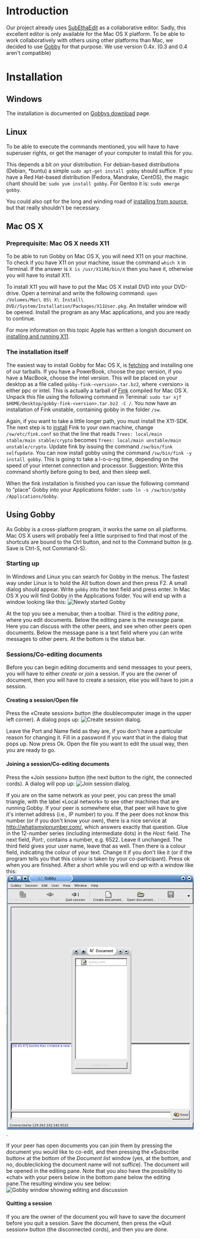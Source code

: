 # Introduction

Our project already uses
[SubEthaEdit](http://codingmonkeys.de/subethaedit) as a collaborative
editor. Sadly, this excellent editor is only available for the Mac OS X
platform. To be able to work collaboratively with others using other
platforms than Mac, we decided to use
[Gobby](http://darcs.0x539.de/trac/obby/cgi-bin/trac.cgi/wiki) for that
purpose. We use version 0.4x. (0.3 and 0.4 aren't compatible)

# Installation

## Windows

The installation is documented on [Gobbys
download](http://gobby.0x539.de/trac/wiki/Download) page.

## Linux

To be able to execute the commands mentioned, you will have to have
superuser rights, or get the manager of your computer to install this
for you.

This depends a bit on your distribution. For debian-based distributions
(Debian, \*buntu) a simple `sudo apt-get install gobby` should suffice.
If you have a Red Hat-based distribution (Fedora, Mandrake, CentOS), the
magic chant should be: `sudo yum install gobby`. For Gentoo it is:
`sudo emerge gobby`.

You could also opt for the long and winding road of [installing from
source](http://gobby.0x539.de/trac/wiki/Download), but that really
shouldn't be necessary.

## Mac OS X

### Preprequisite: Mac OS X needs X11

To be able to run Gobby on Mac OS X, you will need X11 on your machine.
To check if you have X11 on your machine, issue the command `which X` in
Terminal. If the answer is `X is /usr/X11R6/bin/X` then you have it,
otherwise you will have to install X11.

To install X11 you will have to put the Mac OS X install DVD into your
DVD-drive. Open a terminal and write the following command:
`open /Volumes/Mac\ OS\ X\ Install\ DVD//System/Installation/Packages/X11User.pkg`.
An Installer window will be opened. Install the program as any Mac
applications, and you are ready to continue.

For more information on this topic Apple has written a longish document
on [installing and running
X11](http://developer.apple.com/opensource/tools/runningx11.html).

### The installation itself

The easiest way to install Gobby for Mac OS X, is
[fetching](http://divvun.no/downloads.html) and installing one of our
tarballs. If you have a PowerBook, choose the ppc version, if you have a
MacBook, choose the intel version. This will be placed on your desktop
as a file called `gobby-fink-<version>.tar.bz2`, where &lt;version&gt;
is either ppc or intel. This is actually a tarball of
[Fink](http://fink.sf.net) compiled for Mac OS X. Unpack this file using
the following command in Terminal:
`sudo tar xjf $HOME/Desktop/gobby-fink-<version>.tar.bz2 -C /`. You now
have an installation of Fink unstable, containing gobby in the folder
`/sw`.

Again, if you want to take a little longer path, you must install the
X11-SDK. The next step is to
[install](http://www.finkproject.org/download/index.php?phpLang=en) Fink
to your own machine, change `/sw/etc/fink.conf` so that the line that
reads `Trees: local/main stable/main stable/crypto` becomes
`Trees: local/main unstable/main unstable/crypto`. Update fink by
issuing the command `/sw/bin/fink selfupdate`. You can now install gobby
using the command `/sw/bin/fink -y install gobby`. This is going to take
a l-o-o-ng time, depending on the speed of your internet connection and
processor. Suggestion: Write this command shortly before going to bed,
and then sleep well.

When the fink installation is finished you can issue the following
command to "place" Gobby into your Applications folder:
`sudo ln -s /sw/bin/gobby /Applications/Gobby`.

## Using Gobby

As Gobby is a cross-platform program, it works the same on all
platforms. Mac OS X users will probably feel a little surprised to find
that most of the shortcuts are bound to the Ctrl button, and not to the
Command button (e.g. Save is Ctrl-S, not Command-S).

### Starting up

In Windows and Linux you can search for Gobby in the menus. The fastest
way under Linux is to hold the Alt button down and then press F2. A
small dialog should appear. Write `gobby` into the text field and press
enter. In Mac OS X you will find Gobby in the Applications folder. You
will end up with a window looking like this: ![Newly started
Gobby](images/empty_gobby.png)

At the top you see a menubar, then a toolbar. Third is the _editing
pane_, where you edit documents. Below the editing pane is the _message_
pane. Here you can discuss with the other peers, and see when other
peers open documents. Below the message pane is a text field where you
can write messages to other peers. At the bottom is the status bar.

### Sessions/Co-editing documents

Before you can begin editing documents and send messages to your peers,
you will have to either _create_ or _join_ a session. If you are the
owner of document, then you will have to create a session, else you will
have to join a session.

#### Creating a session/Open file

Press the «Create session» button (the doublecomputer image in the upper
left corner). A dialog pops up: ![Create session
dialog](images/creating_session_gobby.png).

Leave the Port and Name field as they are, if you don't have a
particular reason for changing it. Fill in a password if you want that
in the dialog that pops up. Now press Ok. Open the file you want to edit
the usual way, then you are ready to go.

#### Joining a session/Co-editing documents

Press the «Join session» button (the next button to the right, the
connected cords). A dialog will pop up: ![Join session
dialog](images/joining_session_gobby.png).

If you are on the same network as your peer, you can press the small
triangle, with the label «Local network» to see other machines that are
running Gobby. If your peer is somewhere else, that peer will have to
give it's internet address (i.e., IP number) to you. If the peer does
not know this number (or if you don't know your own), there is a nice
service at <http://whatismyipnumber.com/>, which answers exactly that
question. Glue in the 12-number series (including intermediate dots) in
the _Host:_ field. The next field, _Port:_, contains a number, e.g. 6522. Leave it unchanged. The third field gives your user name, leave
that as well. Then there is a colour field, indicating the colour of
your text. Change it if you don't like it (or if the program tells you
that this colour is taken by your co-participant). Press ok when you are
finished. After a short while you will end up with a window like this:
![Document list](images/document_list2_gobby.png).

If your peer has open documents you can join them by pressing the
document you would like to co-edit, and then pressing the «Subscribe
button« at the bottom of the _Document list_ window (yes, at the bottom,
and no, doubleclicking the document name will not suffice). The document
will be opened in the editing pane. Note that you also have the
possibility to «chat» with your peers below in the bottom pane below the
editing pane.The resulting window you see below: ![Gobby window showing
editing and discussion](images/editing_chatting_gobby.png)

#### Quitting a session

If you are the owner of the document you will have to save the document
before you quit a session. Save the document, then press the «Quit
session» button (the disconnected cords), and then you are done.
